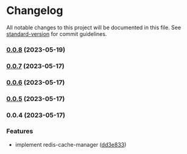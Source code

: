 # Changelog

All notable changes to this project will be documented in this file. See [standard-version](https://github.com/conventional-changelog/standard-version) for commit guidelines.

### [0.0.8](https://github.com/i1kazantsev/redis-cache-client/compare/v0.0.7...v0.0.8) (2023-05-19)

### [0.0.7](https://github.com/i1kazantsev/redis-cache-client/compare/v0.0.6...v0.0.7) (2023-05-17)

### [0.0.6](https://github.com/i1kazantsev/redis-cache-client/compare/v0.0.5...v0.0.6) (2023-05-17)

### [0.0.5](https://github.com/i1kazantsev/redis-cache-client/compare/v0.0.4...v0.0.5) (2023-05-17)

### 0.0.4 (2023-05-17)


### Features

* implement redis-cache-manager ([dd3e833](https://github.com/i1kazantsev/redis-cache-client/commit/dd3e833f0a019cdebe61d2b761107e1dd25338a4))
